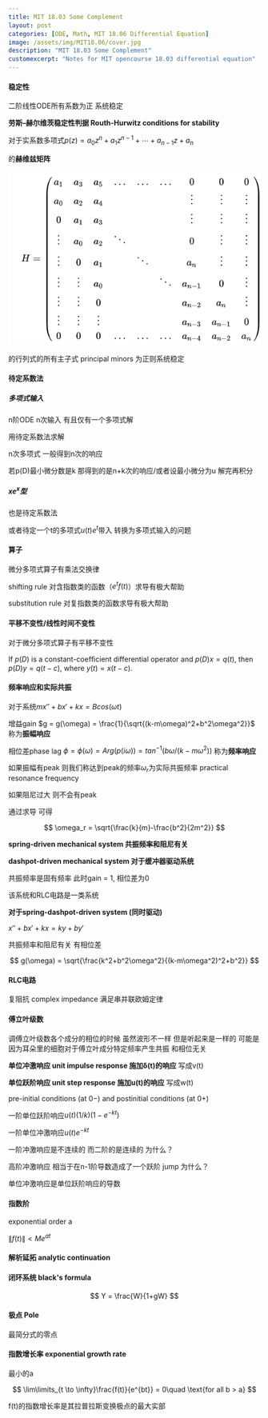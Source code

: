 ```yaml
---
title: MIT 18.03 Some Complement
layout: post
categories: [ODE, Math, MIT 18.06 Differential Equation]
image: /assets/img/MIT18.06/cover.jpg
description: "MIT 18.03 Some Complement"
customexcerpt: "Notes for MIT opencourse 18.03 differential equation"
---
```



#### 稳定性

二阶线性ODE所有系数为正 系统稳定

**劳斯–赫尔维茨稳定性判据 Routh-Hurwitz conditions for stability**

对于实系数多项式$p(z) = a_0z^n + a_1z^{n-1} + \cdots + a_{n-1}z + a_n$

的**赫维兹矩阵**

![Routh-Hurwitz](\assets\img\MIT18.06\Complement\Routh-Hurwitz.png)

的行列式的所有主子式  principal minors 为正则系统稳定

#### 待定系数法

##### 多项式输入

 n阶ODE n次输入 有且仅有一个多项式解

用待定系数法求解

n次多项式 一般得到n次的响应

若p(D)最小微分数是k 那得到的是n+k次的响应/或者设最小微分为u 解完再积分

##### $xe^x$型

也是待定系数法

或者待定一个t的多项式$u(t)e^t$带入 转换为多项式输入的问题

#### 算子

微分多项式算子有乘法交换律

shifting rule 对含指数类的函数（$e^tf(t)$）求导有极大帮助

substitution rule 对复指数类的函数求导有极大帮助

#### 平移不变性/线性时间不变性

对于微分多项式算子有平移不变性

If $p(D)$ is a constant-coefﬁcient differential operator and $p(D)x = q(t)$, then $p(D)y = q(t − c)$, where $y(t) = x(t − c)$.

#### 频率响应和实际共振

对于系统$mx''+bx'+kx = Bcos(\omega t)$

增益gain $g = g(\omega) = \frac{1}{\sqrt{(k-m\omega)^2+b^2\omega^2}}$ 称为**振幅响应**

相位差phase lag $\phi = \phi(\omega) = Arg(p(i\omega)) = tan^{-1}(b\omega/(k-m\omega^2))$ 称为**频率响应**

如果振幅有peak 则我们称达到peak的频率$\omega_r$为实际共振频率 practical resonance frequency

如果阻尼过大 则不会有peak

通过求导 可得

$$
\omega_r = \sqrt{\frac{k}{m}-\frac{b^2}{2m^2}}
$$

**spring-driven mechanical system 共振频率和阻尼有关**

**dashpot-driven mechanical system 对于缓冲器驱动系统**

共振频率是固有频率 此时gain = 1, 相位差为0

该系统和RLC电路是一类系统

**对于spring-dashpot-driven system (同时驱动)**

$x''+bx'+kx = ky+by'$

共振频率和阻尼有关 有相位差

$$
g(\omega) = \sqrt{\frac{k^2+b^2\omega^2}{(k-m\omega^2)^2+b^2}}
$$

#### RLC电路

复阻抗 complex impedance 满足串并联欧姆定律

#### 傅立叶级数

调傅立叶级数各个成分的相位的时候 虽然波形不一样 但是听起来是一样的 可能是因为耳朵里的细胞对于傅立叶成分特定频率产生共振 和相位无关

**单位冲激响应 unit impulse response 施加δ(t)的响应**  写成v(t)

**单位跃阶响应 unit step response 施加u(t)的响应** 写成w(t)

pre-initial conditions (at 0−) and postinitial conditions (at 0+)

一阶单位跃阶响应$u(t)(1/k)(1-e^{-kt})$

一阶单位冲激响应$u(t)e^{-kt}$

一阶冲激响应是不连续的 而二阶的是连续的 为什么？

高阶冲激响应 相当于在n-1阶导数造成了一个跃阶 jump 为什么？

单位冲激响应是单位跃阶响应的导数

#### 指数阶

exponential order a

$\|f(t)\| < Me^{at}$

#### 解析延拓 analytic continuation

#### 闭环系统 black's formula

$$
Y = \frac{W}{1+gW}
$$

#### 极点 Pole

最简分式的零点

#### 指数增长率 exponential growth rate

最小的a

$$
\lim\limits_{t \to \infty}\frac{f(t)}{e^{bt}} = 0\quad \text{for all b > a}
$$

f(t)的指数增长率是其拉普拉斯变换极点的最大实部
